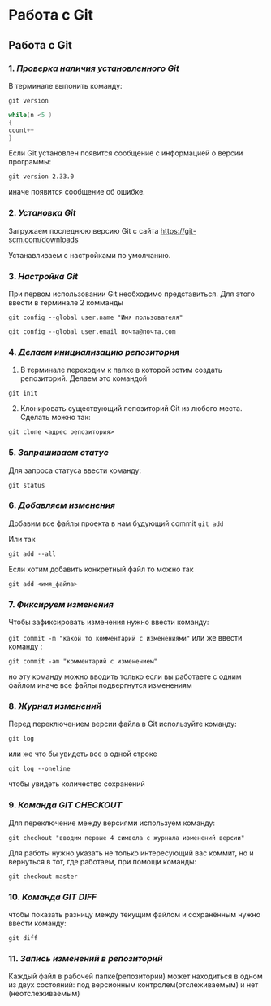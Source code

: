 # Работа с Git
## Работа с Git

### 1. *Проверка наличия установленного Git*
В терминале выпонить команду:

 `git version`
```Java
while(n <5 )
{
count++
}
```
Если Git установлен появится сообщение с информацией о версии программы:

`git version 2.33.0`

иначе появится сообщение об ошибке.

### 2. *Установка Git*

Загружаем последнюю версию Git с сайта https://git-scm.com/downloads

Устанавливаем с настройками по умолчанию.

### 3. *Настройка Git*

При первом использовании Git необходимо представиться. Для этого ввести в терминале 2 комманды
```
git config --global user.name "Имя пользователя"

git config --global user.email почта@почта.com
```

### 4. *Делаем инициализацию репозитория*

1. В терминале переходим к папке в которой зотим создать репозиторий. Делаем это командой

`git init`

2. Клонировать существующий пепозиторий Git из любого места. Сделать можно так:
```
git clone <адрес репозитория>
```
### 5. *Запрашиваем статус*

Для запроса статуса ввести команду:

`git status`

### 6. *Добавляем изменения*

Добавим все файлы проекта в нам будующий commit
`git add `

Или так

`git add --all`

Если хотим добавить конкретный файл то можно так

`git add <имя_файла> `


### 7. *Фиксируем изменения*

Чтобы зафиксировать изменения нужно ввести команду:

`git commit -m "какой то комментарий с изменениями"`
или же ввести команду :

`git commit -am "комментарий с изменением"`

но эту команду можно вводить только если вы работаете с одним файлом иначе все файлы подвергнутся изменениям

### 8. *Журнал изменений* 

Перед переключением версии файла в Git
используйте команду: 

`git log`

или же что бы увидеть все в одной строке 

`git log --oneline`

 чтобы увидеть
количество сохранений


### 9. *Команда **GIT CHECKOUT***

Для переключение между версиями используем команду:

`git checkout "вводим первые 4 символа с журнала изменений версии"`

Для работы нужно указать не только
интересующий вас коммит, но и вернуться
в тот, где работаем, при помощи команды:

`git checkout master`

### 10. ***Команда GIT DIFF***

чтобы показать разницу между текущим файлом
и сохранённым нужно ввести команду:

`git diff`

### 11. ***Запись изменений в репозиторий***

Каждый файл в рабочей папке(репозитории) может находиться в одном из двух состояний: под версионным контролем(отслеживаемым) и нет (неотслеживаемым)